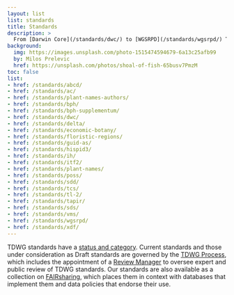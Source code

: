```yaml
---
layout: list
list: standards
title: Standards
description: >
  From [Darwin Core](/standards/dwc/) to [WGSRPD](/standards/wgsrpd/) TDWG standards aid the exchange of biodiversity information.
background:
  img: https://images.unsplash.com/photo-1515474594679-6a13c25afb99
  by: Milos Prelevic
  href: https://unsplash.com/photos/shoal-of-fish-65busv7PmzM
toc: false
list:
- href: /standards/abcd/
- href: /standards/ac/
- href: /standards/plant-names-authors/
- href: /standards/bph/
- href: /standards/bph-supplementum/
- href: /standards/dwc/
- href: /standards/delta/
- href: /standards/economic-botany/
- href: /standards/floristic-regions/
- href: /standards/guid-as/
- href: /standards/hispid3/
- href: /standards/ih/
- href: /standards/itf2/
- href: /standards/plant-names/
- href: /standards/poss/
- href: /standards/sdd/
- href: /standards/tcs/
- href: /standards/tl-2/
- href: /standards/tapir/
- href: /standards/sds/
- href: /standards/vms/
- href: /standards/wgsrpd/
- href: /standards/xdf/
---
```


TDWG standards have a [status and category](/standards/status-and-categories/). Current standards and those under consideration as Draft standards are governed by the [TDWG Process](/about/process/), which includes the appointment of a [Review Manager](/about/review-managers/) to oversee expert and public review of TDWG standards. Our standards are also available as a collection on [FAIRsharing](https://fairsharing.org/collection/TDWGBiodiversity), which places them in context with databases that implement them and data policies that endorse their use.
